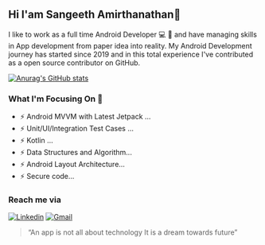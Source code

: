 ## Hi I'am Sangeeth Amirthanathan👋

I like to work as a full time Android Developer 💻 📱 and have managing skills in App development from paper idea into reality. My Android Development journey has started since 2019 and in this total experience I've contributed as a open source contributor on GitHub.


[![Anurag's GitHub stats](https://github-readme-stats.vercel.app/api?username=zansangeeth&theme=github_dark&show_icons=true)](https://github.com/anuraghazra/github-readme-stats)


### What I'm Focusing On 💪

- ⚡ Android MVVM with Latest Jetpack ...
- ⚡ Unit/UI/Integration Test Cases ...
- ⚡ Kotlin ...
- ⚡ Data Structures and Algorithm...
- ⚡ Android Layout Architecture...
- ⚡ Secure code...

### Reach me via

[![Linkedin](https://img.shields.io/badge/LinkedIn-blue.svg?style=for-the-badge&logo=linkedin)](https://www.linkedin.com/in/sangeeth-amithanathan/)
[![Gmail](https://img.shields.io/badge/Gmail-white.svg?style=for-the-badge&logo=gmail)](zansangeeth17@gmail.com)

> “An app is not all about technology It is a dream towards future”
